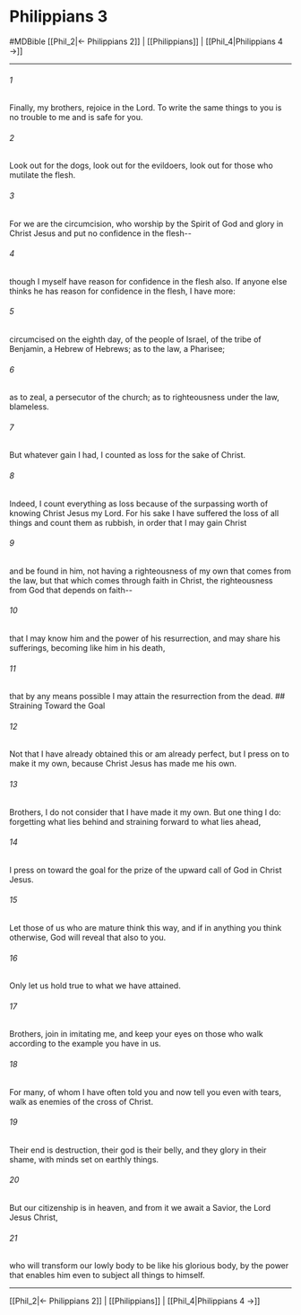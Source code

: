 # Philippians 3
#MDBible
[[Phil_2|← Philippians 2]] | [[Philippians]] | [[Phil_4|Philippians 4 →]]

***

###### 1 

Finally, my brothers, rejoice in the Lord. To write the same things to you is no trouble to me and is safe for you. 

###### 2 

Look out for the dogs, look out for the evildoers, look out for those who mutilate the flesh. 

###### 3 

For we are the circumcision, who worship by the Spirit of God and glory in Christ Jesus and put no confidence in the flesh-- 

###### 4 

though I myself have reason for confidence in the flesh also. If anyone else thinks he has reason for confidence in the flesh, I have more: 

###### 5 

circumcised on the eighth day, of the people of Israel, of the tribe of Benjamin, a Hebrew of Hebrews; as to the law, a Pharisee; 

###### 6 

as to zeal, a persecutor of the church; as to righteousness under the law, blameless. 

###### 7 

But whatever gain I had, I counted as loss for the sake of Christ. 

###### 8 

Indeed, I count everything as loss because of the surpassing worth of knowing Christ Jesus my Lord. For his sake I have suffered the loss of all things and count them as rubbish, in order that I may gain Christ 

###### 9 

and be found in him, not having a righteousness of my own that comes from the law, but that which comes through faith in Christ, the righteousness from God that depends on faith-- 

###### 10 

that I may know him and the power of his resurrection, and may share his sufferings, becoming like him in his death, 

###### 11 

that by any means possible I may attain the resurrection from the dead. ## Straining Toward the Goal 

###### 12 

Not that I have already obtained this or am already perfect, but I press on to make it my own, because Christ Jesus has made me his own. 

###### 13 

Brothers, I do not consider that I have made it my own. But one thing I do: forgetting what lies behind and straining forward to what lies ahead, 

###### 14 

I press on toward the goal for the prize of the upward call of God in Christ Jesus. 

###### 15 

Let those of us who are mature think this way, and if in anything you think otherwise, God will reveal that also to you. 

###### 16 

Only let us hold true to what we have attained. 

###### 17 

Brothers, join in imitating me, and keep your eyes on those who walk according to the example you have in us. 

###### 18 

For many, of whom I have often told you and now tell you even with tears, walk as enemies of the cross of Christ. 

###### 19 

Their end is destruction, their god is their belly, and they glory in their shame, with minds set on earthly things. 

###### 20 

But our citizenship is in heaven, and from it we await a Savior, the Lord Jesus Christ, 

###### 21 

who will transform our lowly body to be like his glorious body, by the power that enables him even to subject all things to himself. 

***

[[Phil_2|← Philippians 2]] | [[Philippians]] | [[Phil_4|Philippians 4 →]]
